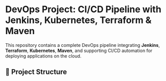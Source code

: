 # DevOps Project: CI/CD Pipeline with Jenkins, Kubernetes, Terraform & Maven

This repository contains a complete DevOps pipeline integrating **Jenkins**, **Terraform**, **Kubernetes**, **Maven**, and supporting CI/CD automation for deploying applications on the cloud.

## 📁 Project Structure

